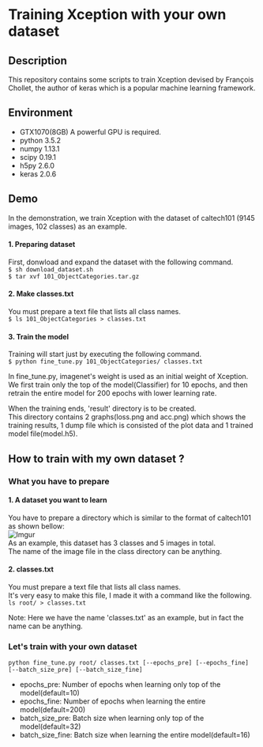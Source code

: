 Training Xception with your own dataset
====================================

## Description  
This repository contains some scripts to train Xception devised by François Chollet, the author of keras which is a popular machine learning framework.  

## Environment
* GTX1070(8GB) A powerful GPU is required.
* python 3.5.2
* numpy 1.13.1
* scipy 0.19.1
* h5py 2.6.0
* keras 2.0.6

## Demo
In the demonstration, we train Xception with the dataset of caltech101
(9145 images, 102 classes) as an example.  

#### 1. Preparing dataset
First, donwload and expand the dataset with the following command.  
`$ sh download_dataset.sh`  
`$ tar xvf 101_ObjectCategories.tar.gz`  

#### 2. Make classes.txt
You must prepare a text file that lists all class names.  
`$ ls 101_ObjectCategories > classes.txt`  

#### 3. Train the model
Training will start just by executing the following command.  
`$ python fine_tune.py 101_ObjectCategories/ classes.txt`  

In fine\_tune.py, imagenet's weight is used as an initial weight of Xception.  
We first train only the top of the model(Classifier) for 10 epochs, and
then retrain the entire model for 200 epochs with lower learning rate.  

When the training ends, 'result' directory is to be created.  
This directory contains 2 graphs(loss.png and acc.png) which shows the
training results, 1 dump file which is consisted of the plot data
and 1 trained model file(model.h5).

## How to train with my own dataset ?
### What you have to prepare
#### 1. A dataset you want to learn
You have to prepare a directory which is similar to the format of caltech101
as shown bellow:  
![Imgur](http://i.imgur.com/qBa9cKr.png)  
As an example, this dataset has 3 classes and 5 images in total.  
The name of the image file in the class directory can be anything.  

#### 2. classes.txt
You must prepare a text file that lists all class names.  
It's very easy to make this file, I made it with a command like the following.  
`ls root/ > classes.txt`  

Note: Here we have the name 'classes.txt' as an example, but in fact the name can be anything.  

### Let's train with your own dataset
`python fine_tune.py root/ classes.txt [--epochs_pre] [--epochs_fine] [--batch_size_pre] [--batch_size_fine]`  

* epochs\_pre: Number of epochs when learning only top of the model(default=10)
* epochs\_fine: Number of epochs when learning the entire model(default=200)
* batch\_size\_pre: Batch size when learning only top of the model(default=32)
* batch\_size\_fine: Batch size when learning the entire model(default=16)

